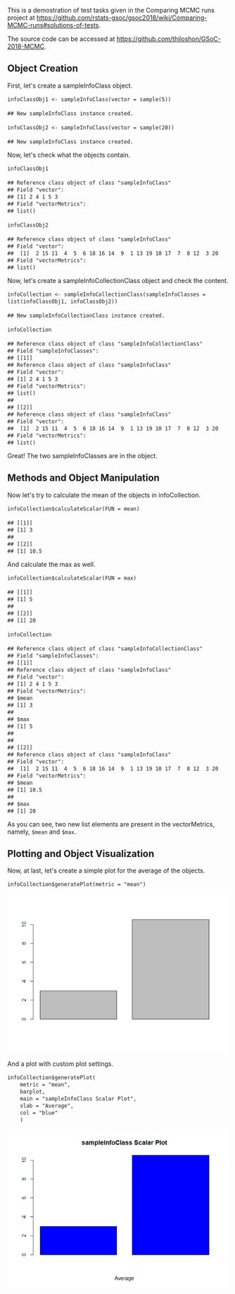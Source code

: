 This is a demostration of test tasks given in the Comparing MCMC runs
project at
<https://github.com/rstats-gsoc/gsoc2018/wiki/Comparing-MCMC-runs#solutions-of-tests>.

The source code can be accessed at
<https://github.com/thiloshon/GSoC-2018-MCMC>.

Object Creation
---------------

First, let's create a sampleInfoClass object.

    infoClassObj1 <- sampleInfoClass(vector = sample(5))

    ## New sampleInfoClass instance created.

    infoClassObj2 <- sampleInfoClass(vector = sample(20))

    ## New sampleInfoClass instance created.

Now, let's check what the objects contain.

    infoClassObj1

    ## Reference class object of class "sampleInfoClass"
    ## Field "vector":
    ## [1] 2 4 1 5 3
    ## Field "vectorMetrics":
    ## list()

    infoClassObj2

    ## Reference class object of class "sampleInfoClass"
    ## Field "vector":
    ##  [1]  2 15 11  4  5  6 18 16 14  9  1 13 19 10 17  7  8 12  3 20
    ## Field "vectorMetrics":
    ## list()

Now, let's create a sampleInfoCollectionClass object and check the
content.

    infoCollection <- sampleInfoCollectionClass(sampleInfoClasses = list(infoClassObj1, infoClassObj2))

    ## New sampleInfoCollectionClass instance created.

    infoCollection

    ## Reference class object of class "sampleInfoCollectionClass"
    ## Field "sampleInfoClasses":
    ## [[1]]
    ## Reference class object of class "sampleInfoClass"
    ## Field "vector":
    ## [1] 2 4 1 5 3
    ## Field "vectorMetrics":
    ## list()
    ## 
    ## [[2]]
    ## Reference class object of class "sampleInfoClass"
    ## Field "vector":
    ##  [1]  2 15 11  4  5  6 18 16 14  9  1 13 19 10 17  7  8 12  3 20
    ## Field "vectorMetrics":
    ## list()

Great! The two sampleInfoClasses are in the object.

Methods and Object Manipulation
-------------------------------

Now let's try to calculate the mean of the objects in infoCollection.

    infoCollection$calculateScalar(FUN = mean)

    ## [[1]]
    ## [1] 3
    ## 
    ## [[2]]
    ## [1] 10.5

And calculate the max as well.

    infoCollection$calculateScalar(FUN = max)

    ## [[1]]
    ## [1] 5
    ## 
    ## [[2]]
    ## [1] 20

    infoCollection

    ## Reference class object of class "sampleInfoCollectionClass"
    ## Field "sampleInfoClasses":
    ## [[1]]
    ## Reference class object of class "sampleInfoClass"
    ## Field "vector":
    ## [1] 2 4 1 5 3
    ## Field "vectorMetrics":
    ## $mean
    ## [1] 3
    ## 
    ## $max
    ## [1] 5
    ## 
    ## 
    ## [[2]]
    ## Reference class object of class "sampleInfoClass"
    ## Field "vector":
    ##  [1]  2 15 11  4  5  6 18 16 14  9  1 13 19 10 17  7  8 12  3 20
    ## Field "vectorMetrics":
    ## $mean
    ## [1] 10.5
    ## 
    ## $max
    ## [1] 20

As you can see, two new list elements are present in the vectorMetrics,
namely, `$mean` and `$max`.

Plotting and Object Visualization
---------------------------------

Now, at last, let's create a simple plot for the average of the objects.

    infoCollection$generatePlot(metric = "mean")

![](Task_Demonstration_files/figure-markdown_strict/unnamed-chunk-7-1.png)

And a plot with custom plot settings.

    infoCollection$generatePlot(
        metric = "mean",
        barplot,
        main = "sampleInfoClass Scalar Plot",
        xlab = "Average",
        col = "blue"
        )

![](Task_Demonstration_files/figure-markdown_strict/unnamed-chunk-8-1.png)
